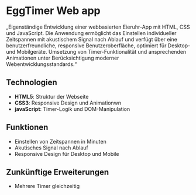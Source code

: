 # EggTimer Web app
„Eigenständige Entwicklung einer webbasierten Eieruhr-App mit HTML, CSS und JavaScript. Die Anwendung ermöglicht das Einstellen individueller Zeitspannen mit akustischem Signal nach Ablauf und verfügt über eine benutzerfreundliche, responsive Benutzeroberfläche, optimiert für Desktop- und Mobilgeräte. Umsetzung von Timer-Funktionalität und ansprechenden Animationen unter Berücksichtigung moderner Webentwicklungsstandards.“  

## Technologien 
- **HTML5**: Struktur der Webseite 
- **CSS3**: Responsive Design und Animationwn 
- **javaScript**: Timer-Logik und DOM-Manipulation

## Funktionen
- Einstellen von Zeitspannen in Minuten
- Akutisches Signal nach Ablauf
- Responsive Design für Desktop und Mobile

## Zunkünftige Erweiterungen 
- Mehrere Timer gleichzeitig






